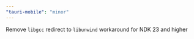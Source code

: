 ```yaml
---
"tauri-mobile": "minor"
---
```


Remove `libgcc` redirect to `libunwind` workaround for NDK 23 and higher

